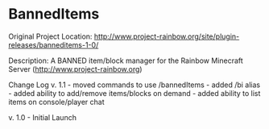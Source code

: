 # BannedItems

Original Project Location: http://www.project-rainbow.org/site/plugin-releases/banneditems-1-0/

Description: A BANNED item/block manager for the Rainbow Minecraft Server (http://www.project-rainbow.org)

Change Log
v. 1.1
     - moved commands to use /bannedItems
     - added /bi alias
     - added ability to add/remove items/blocks on demand
     - added ability to list items on console/player chat

v. 1.0
     - Initial Launch
